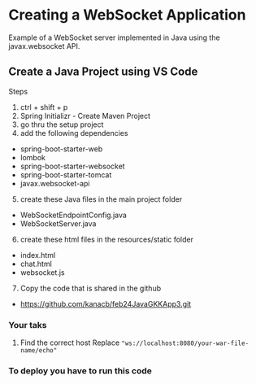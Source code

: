 # Creating a WebSocket Application
Example of a WebSocket server implemented in Java using the javax.websocket API.

## Create a Java Project using VS Code
Steps
1. ctrl + shift + p
2. Spring Initializr - Create Maven Project
3. go thru the setup project
4. add the following dependencies
- spring-boot-starter-web
- lombok
- spring-boot-starter-websocket
- spring-boot-starter-tomcat
- javax.websocket-api
5. create these Java files in the main project folder
- WebSocketEndpointConfig.java
- WebSocketServer.java
6. create these html files in the resources/static folder
- index.html
- chat.html
- websocket.js
7. Copy the code that is shared in the github
- https://github.com/kanacb/feb24JavaGKKApp3.git

### Your taks
1. Find the correct host 
Replace `"ws://localhost:8080/your-war-file-name/echo"`

### To deploy you have to run this code